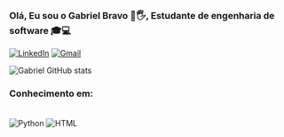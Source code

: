 ### Olá, Eu sou o Gabriel Bravo 🍷🖐️, Estudante de engenharia de software 🎓💻
[![LinkedIn](https://img.shields.io/badge/LinkedIn-0077B5?style=for-the-badge&logo=linkedin&logoColor=white)](https://www.linkedin.com/in/gabriel-bravo-28280326a)
[![Gmail](https://img.shields.io/badge/Gmail-D14836?style=for-the-badge&logo=gmail&logoColor=white)](mailto:gabrielbravo4321@gmail.com)

![Gabriel GitHub stats](https://github-readme-stats.vercel.app/api?username=Gabriell-Bravo&show_icons=true&theme=tokyonight)

### Conhecimento em:
<div style= 'display: inline_block'><br/>
<img align='center' alt='Python' src='https://img.shields.io/badge/Python-3776AB?style=for-the-badge&logo=python&logoColor=white' />
<img align='center' alt='HTML' src='https://img.shields.io/badge/HTML-239120?style=for-the-badge&logo=html5&logoColor=white' />
</div>
